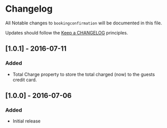 # Changelog

All Notable changes to `bookingconfirmation` will be documented in this file.

Updates should follow the [Keep a CHANGELOG](http://keepachangelog.com/) principles.

## [1.0.1] - 2016-07-11

### Added
- Total Charge property to store the total charged (now) to the guests credit card.

## [1.0.0] - 2016-07-06

### Added
- Initial release